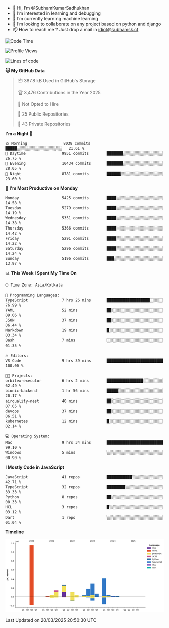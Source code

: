 - 👋 Hi, I’m @SubhamKumarSadhukhan
- 👀 I’m interested in learning and debugging
- 🌱 I’m currently learning machine learning
- 💞️ I’m looking to collaborate on any project based on python and django
- 📫 How to reach me ?
      Just drop a mail in idiot@subhamsk.cf

<!---
SubhamKumarSadhukhan/SubhamKumarSadhukhan is a ✨ special ✨ repository because its `README.md` (this file) appears on your GitHub profile.
You can click the Preview link to take a look at your changes.
--->


<!--START_SECTION:waka-->
![Code Time](http://img.shields.io/badge/Code%20Time-2%2C791%20hrs%2050%20mins-blue)

![Profile Views](http://img.shields.io/badge/Profile%20Views-6-blue)

![Lines of code](https://img.shields.io/badge/From%20Hello%20World%20I%27ve%20Written-2.8%20million%20lines%20of%20code-blue)

**🐱 My GitHub Data** 

> 📦 387.8 kB Used in GitHub's Storage 
 > 
> 🏆 3,476 Contributions in the Year 2025
 > 
> 🚫 Not Opted to Hire
 > 
> 📜 25 Public Repositories 
 > 
> 🔑 43 Private Repositories 
 > 
**I'm a Night 🦉** 

```text
🌞 Morning                8038 commits        █████░░░░░░░░░░░░░░░░░░░░   21.61 % 
🌆 Daytime                9951 commits        ███████░░░░░░░░░░░░░░░░░░   26.75 % 
🌃 Evening                10434 commits       ███████░░░░░░░░░░░░░░░░░░   28.05 % 
🌙 Night                  8781 commits        ██████░░░░░░░░░░░░░░░░░░░   23.60 % 
```
📅 **I'm Most Productive on Monday** 

```text
Monday                   5425 commits        ████░░░░░░░░░░░░░░░░░░░░░   14.58 % 
Tuesday                  5279 commits        ████░░░░░░░░░░░░░░░░░░░░░   14.19 % 
Wednesday                5351 commits        ████░░░░░░░░░░░░░░░░░░░░░   14.38 % 
Thursday                 5366 commits        ████░░░░░░░░░░░░░░░░░░░░░   14.42 % 
Friday                   5291 commits        ████░░░░░░░░░░░░░░░░░░░░░   14.22 % 
Saturday                 5296 commits        ████░░░░░░░░░░░░░░░░░░░░░   14.24 % 
Sunday                   5196 commits        ███░░░░░░░░░░░░░░░░░░░░░░   13.97 % 
```


📊 **This Week I Spent My Time On** 

```text
🕑︎ Time Zone: Asia/Kolkata

💬 Programming Languages: 
TypeScript               7 hrs 26 mins       ███████████████████░░░░░░   76.99 % 
YAML                     52 mins             ██░░░░░░░░░░░░░░░░░░░░░░░   09.06 % 
JSON                     37 mins             ██░░░░░░░░░░░░░░░░░░░░░░░   06.44 % 
Markdown                 19 mins             █░░░░░░░░░░░░░░░░░░░░░░░░   03.34 % 
Bash                     7 mins              ░░░░░░░░░░░░░░░░░░░░░░░░░   01.35 % 

🔥 Editors: 
VS Code                  9 hrs 39 mins       █████████████████████████   100.00 % 

🐱‍💻 Projects: 
orbitex-executor         6 hrs 2 mins        ████████████████░░░░░░░░░   62.49 % 
bionic-backend           1 hr 56 mins        █████░░░░░░░░░░░░░░░░░░░░   20.17 % 
airquality-nest          40 mins             ██░░░░░░░░░░░░░░░░░░░░░░░   07.05 % 
devops                   37 mins             ██░░░░░░░░░░░░░░░░░░░░░░░   06.51 % 
kubernetes               12 mins             █░░░░░░░░░░░░░░░░░░░░░░░░   02.14 % 

💻 Operating System: 
Mac                      9 hrs 34 mins       █████████████████████████   99.10 % 
Windows                  5 mins              ░░░░░░░░░░░░░░░░░░░░░░░░░   00.90 % 
```

**I Mostly Code in JavaScript** 

```text
JavaScript               41 repos            ███████████░░░░░░░░░░░░░░   42.71 % 
TypeScript               32 repos            ████████░░░░░░░░░░░░░░░░░   33.33 % 
Python                   8 repos             ██░░░░░░░░░░░░░░░░░░░░░░░   08.33 % 
HCL                      3 repos             █░░░░░░░░░░░░░░░░░░░░░░░░   03.12 % 
Dart                     1 repo              ░░░░░░░░░░░░░░░░░░░░░░░░░   01.04 % 
```



**Timeline**

![Lines of Code chart](https://raw.githubusercontent.com/SubhamKumarSadhukhan/SubhamKumarSadhukhan/main/assets/bar_graph.png)


 Last Updated on 20/03/2025 20:50:30 UTC
<!--END_SECTION:waka-->
